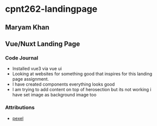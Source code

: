 # cpnt262-landingpage

## Maryam Khan

## Vue/Nuxt Landing Page

### Code Journal

- Installed vue3 via vue ui 
- Looking at websites for something good that inspires
  for this landing page assignment.
- I have created components everything looks good 
- I am trying to add content on top of herosection but its not working 
   i have set image as background image too


### Attributions

- [pexel](https://www.pexels.com/photo/silhouette-of-person-riding-boat-2080960/)